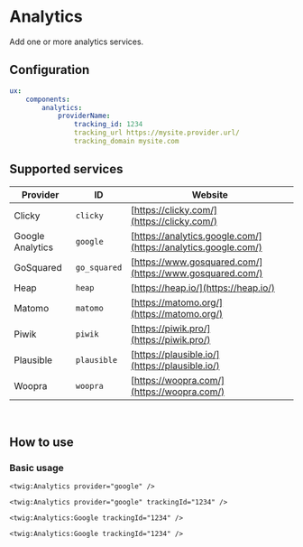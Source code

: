 # Analytics

Add one or more analytics services.

## Configuration

```yaml
ux: 
    components: 
        analytics: 
            providerName:
                tracking_id: 1234
                tracking_url https://mysite.provider.url/
                tracking_domain mysite.com
```

## Supported services

| Provider | ID | Website | 
|-|-|-|
| Clicky | `clicky` | [https://clicky.com/](https://clicky.com/) | 
| Google Analytics | `google` | [https://analytics.google.com/](https://analytics.google.com/) | 
| GoSquared | `go_squared` | [https://www.gosquared.com/](https://www.gosquared.com/) | 
| Heap | `heap` | [https://heap.io/](https://heap.io/) | 
| Matomo | `matomo` | [https://matomo.org/](https://matomo.org/) | 
| Piwik | `piwik` | [https://piwik.pro/](https://piwik.pro/) | 
| Plausible | `plausible` | [https://plausible.io/](https://plausible.io/) | 
| Woopra | `woopra` | [https://woopra.com/](https://woopra.com/) | 
<br>

## How to use

### Basic usage

```twig 
<twig:Analytics provider="google" />
```

```twig 
<twig:Analytics provider="google" trackingId="1234" />
```

```twig 
<twig:Analytics:Google trackingId="1234" />
```

```twig 
<twig:Analytics:Google trackingId="1234" />
```
<br>
